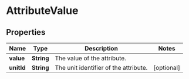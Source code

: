 # AttributeValue

## Properties

 Name       | Type       | Description                           | Notes      
------------|------------|---------------------------------------|------------
 **value**  | **String** | The value of the attribute.           |
 **unitId** | **String** | The unit identifier of the attribute. | [optional] 



